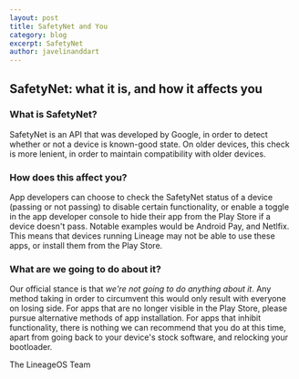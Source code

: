 ```yaml
---
layout: post
title: SafetyNet and You
category: blog
excerpt: SafetyNet
author: javelinanddart
---
```


## SafetyNet: what it is, and how it affects you

### What is SafetyNet?
SafetyNet is an API that was developed by Google, in order to detect whether or not a device is known-good state. On older devices, this check is more lenient, in order to maintain compatibility with older devices.

### How does this affect you?
App developers can choose to check the SafetyNet status of a device (passing or not passing) to disable certain functionality, or enable a toggle in the app developer console to hide their app from the Play Store if a device doesn't pass. Notable examples would be Android Pay, and Netlfix. This means that devices running Lineage may not be able to use these apps, or install them from the Play Store.

### What are we going to do about it?
Our official stance is that *we're not going to do anything about it*. Any method taking in order to circumvent this would only result with everyone on losing side. For apps that are no longer visible in the Play Store, please pursue alternative methods of app installation. For apps that inhibit functionality, there is nothing we can recommend that you do at this time, apart from going back to your device's stock software, and relocking your bootloader.

The LineageOS Team


